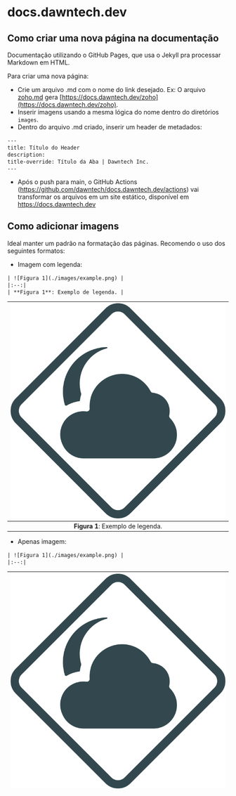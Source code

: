 # docs.dawntech.dev


## Como criar uma nova página na documentação

Documentação utilizando o GitHub Pages, que usa o Jekyll pra processar Markdown em HTML.

Para criar uma nova página:

- Crie um arquivo .md com o nome do link desejado. Ex: O arquivo [zoho.md](zoho.md) gera [https://docs.dawntech.dev/zoho](https://docs.dawntech.dev/zoho).
- Inserir imagens usando a mesma lógica do nome dentro do diretórios `images`.
- Dentro do arquivo .md criado, inserir um header de metadados:
```
---
title: Título do Header
description: 
title-override: Título da Aba | Dawntech Inc.
---
```
- Após o push para main, o GitHub Actions (https://github.com/dawntech/docs.dawntech.dev/actions) vai transformar os arquivos em um site estático, disponível em https://docs.dawntech.dev

## Como adicionar imagens

Ideal manter um padrão na formatação das páginas. Recomendo o uso dos seguintes formatos:

- Imagem com legenda:

```
| ![Figura 1](./images/example.png) | 
|:--:| 
| **Figura 1**: Exemplo de legenda. |
```

| ![Figura 1](./images/example.png) | 
|:--:| 
| **Figura 1**: Exemplo de legenda. |

- Apenas imagem:

```
| ![Figura 1](./images/example.png) | 
|:--:|
```

| ![Figura 1](./images/example.png) | 
|:--:| 



